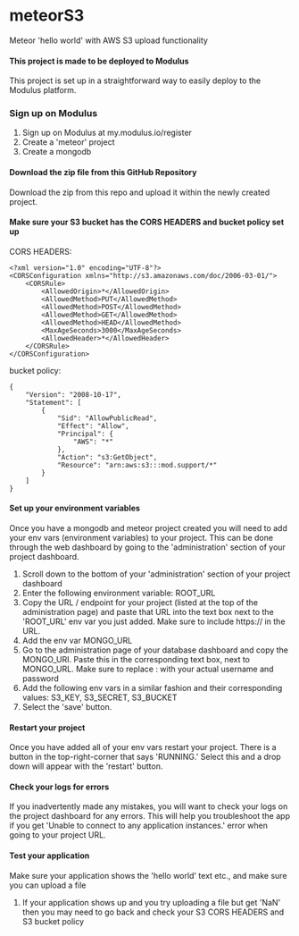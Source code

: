 # meteorS3
Meteor 'hello world' with AWS S3 upload functionality

#### This project is made to be deployed to Modulus
This project is set up in a straightforward way to easily deploy to the Modulus platform.

### Sign up on Modulus
1. Sign up on Modulus at my.modulus.io/register
2. Create a 'meteor' project 
3. Create a mongodb 

#### Download the zip file from this GitHub Repository
Download the zip from this repo and upload it within the newly created project.

#### Make sure your S3 bucket has the CORS HEADERS and bucket policy set up
CORS HEADERS:
```
<?xml version="1.0" encoding="UTF-8"?>
<CORSConfiguration xmlns="http://s3.amazonaws.com/doc/2006-03-01/">
    <CORSRule>
        <AllowedOrigin>*</AllowedOrigin>
        <AllowedMethod>PUT</AllowedMethod>
        <AllowedMethod>POST</AllowedMethod>
        <AllowedMethod>GET</AllowedMethod>
        <AllowedMethod>HEAD</AllowedMethod>
        <MaxAgeSeconds>3000</MaxAgeSeconds>
        <AllowedHeader>*</AllowedHeader>
    </CORSRule>
</CORSConfiguration>
```

bucket policy:
```
{
    "Version": "2008-10-17",
    "Statement": [
        {
            "Sid": "AllowPublicRead",
            "Effect": "Allow",
            "Principal": {
                "AWS": "*"
            },
            "Action": "s3:GetObject",
            "Resource": "arn:aws:s3:::mod.support/*"
        }
    ]
}
```

#### Set up your environment variables
Once you have a mongodb and meteor project created you will need to add your env vars (environment variables) to your project. This can be done through the web dashboard by going to the 'administration' section of your project dashboard.

1. Scroll down to the bottom of your 'administration' section of your project dashboard
2. Enter the following environment variable: ROOT_URL  
3. Copy the URL / endpoint for your project (listed at the top of the administration page) and paste that URL into the text box next to the 'ROOT_URL' env var you just added.  Make sure to include https://  in the URL.
4. Add the env var MONGO_URL
5. Go to the administration page of your database dashboard and copy the MONGO_URI. Paste this in the corresponding text box, next to MONGO_URL.  Make sure to replace <username>:<password> with your actual username and password
6. Add the following env vars in a similar fashion and their corresponding values: S3_KEY, S3_SECRET, S3_BUCKET
7. Select the 'save' button.

#### Restart your project
Once you have added all of your env vars restart your project.  There is a button in the top-right-corner that says 'RUNNING.' Select this and a drop down will appear with the 'restart' button.

#### Check your logs for errors
If you inadvertently made any mistakes, you will want to check your logs on the project dashboard for any errors.  This will help you troubleshoot the app if you get 'Unable to connect to any application instances.' error when going to your project URL.

#### Test your application
Make sure your application shows the 'hello world' text etc., and make sure you can upload a file

1. If your application shows up and you try uploading a file but get 'NaN' then you may need to go back and check your S3 CORS HEADERS and S3 bucket policy